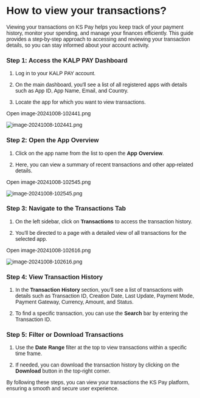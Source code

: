 <style>  body { font-family: "Source Sans 3", sans-serif!important; }</style>
<link href="https://fonts.googleapis.com/css2?family=Source+Sans+3:ital,wght@0,200..900;1,200..900&display=swap" rel="stylesheet">    
<link rel="stylesheet" href="https://fonts.googleapis.com/icon?family=Material+Icons">

# How to view your transactions?

Viewing your transactions on KS Pay helps you keep track of your payment history, monitor your spending, and manage your finances efficiently. This guide provides a step-by-step approach to accessing and reviewing your transaction details, so you can stay informed about your account activity.

### Step 1: Access the KALP PAY Dashboard

1.  Log in to your KALP PAY account.
    
2.  On the main dashboard, you'll see a list of all registered apps with details such as App ID, App Name, Email, and Country.
    
3.  Locate the app for which you want to view transactions.
    

Open image-20241008-102441.png

![image-20241008-102441.png](blob:https://p2eprojects.atlassian.net/4b53a995-fffb-4754-8ed9-1304a659c4d0#media-blob-url=true&id=cabe41e2-7568-44e4-bc22-58d97c55c89b&collection=contentId-407044236&contextId=407044236&width=1900&height=689&alt=image-20241008-102441.png)

### Step 2: Open the App Overview

1.  Click on the app name from the list to open the **App Overview**.
    
2.  Here, you can view a summary of recent transactions and other app-related details.
    

Open image-20241008-102545.png

![image-20241008-102545.png](blob:https://p2eprojects.atlassian.net/61fc08f8-80dc-4fb6-a20d-7c2c53f39daa#media-blob-url=true&id=2f1237fc-f439-4c6c-9c2d-7d0ade037903&collection=contentId-407044236&contextId=407044236&width=1912&height=630&alt=image-20241008-102545.png)

### Step 3: Navigate to the Transactions Tab

1.  On the left sidebar, click on **Transactions** to access the transaction history.
    
2.  You’ll be directed to a page with a detailed view of all transactions for the selected app.
    

Open image-20241008-102616.png

![image-20241008-102616.png](blob:https://p2eprojects.atlassian.net/21b7c945-6a74-48c8-994f-8cd20da849cd#media-blob-url=true&id=bad1619a-4bdc-4235-99cd-290db36937fe&collection=contentId-407044236&contextId=407044236&width=1903&height=432&alt=image-20241008-102616.png)

### Step 4: View Transaction History

1.  In the **Transaction History** section, you’ll see a list of transactions with details such as Transaction ID, Creation Date, Last Update, Payment Mode, Payment Gateway, Currency, Amount, and Status.
    
2.  To find a specific transaction, you can use the **Search** bar by entering the Transaction ID.
    

### Step 5: Filter or Download Transactions

1.  Use the **Date Range** filter at the top to view transactions within a specific time frame.
    
2.  If needed, you can download the transaction history by clicking on the **Download** button in the top-right corner.
    

By following these steps, you can view your transactions the KS Pay platform, ensuring a smooth and secure user experience.
